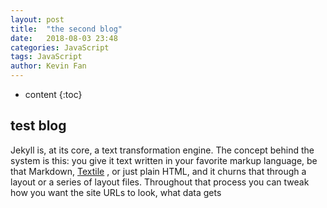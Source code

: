 ```yaml
---
layout: post
title:  "the second blog"
date:   2018-08-03 23:48
categories: JavaScript
tags: JavaScript 
author: Kevin Fan
---
```


* content
{:toc}

## test blog



Jekyll is, at its core, a text transformation engine. The concept behind the system is this: you give it text written in 
your favorite markup language, be that Markdown, [Textile](https://github.com/jekyll/jekyll-textile-converter) , or just plain HTML, and it churns that through a layout or 
a series of layout files. Throughout that process you can tweak how you want the site URLs to look, what data gets